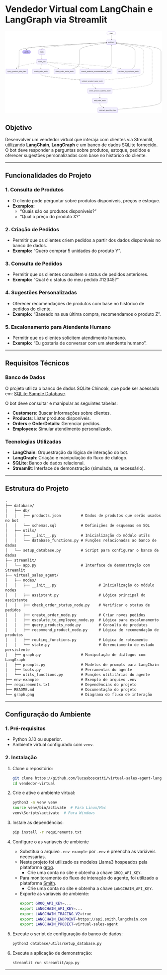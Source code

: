 # Vendedor Virtual com LangChain e LangGraph via Streamlit

![Fluxo de Interação do Vendedor Virtual](./graph.png "Fluxo de Interação do Vendedor Virtual")

## Objetivo

Desenvolver um vendedor virtual que interaja com clientes via Streamlit, utilizando **LangChain**, **LangGraph** e um banco de dados SQLite fornecido. O bot deve responder a perguntas sobre produtos, estoque, pedidos e oferecer sugestões personalizadas com base no histórico do cliente.

---

## Funcionalidades do Projeto

### 1. **Consulta de Produtos**
- O cliente pode perguntar sobre produtos disponíveis, preços e estoque.
- **Exemplos:**
  - “Quais são os produtos disponíveis?”
  - “Qual o preço do produto X?”

### 2. **Criação de Pedidos**
- Permitir que os clientes criem pedidos a partir dos dados disponíveis no banco de dados.
- **Exemplo:** “Quero comprar 5 unidades do produto Y”.

### 3. **Consulta de Pedidos**
- Permitir que os clientes consultem o status de pedidos anteriores.
- **Exemplo:** “Qual é o status do meu pedido #12345?”

### 4. **Sugestões Personalizadas**
- Oferecer recomendações de produtos com base no histórico de pedidos do cliente.
- **Exemplo:** “Baseado na sua última compra, recomendamos o produto Z”.

### 5. **Escalonamento para Atendente Humano**
- Permitir que os clientes solicitem atendimento humano.
- **Exemplo:** “Eu gostaria de conversar com um atendente humano”.

---

## Requisitos Técnicos

### **Banco de Dados**
O projeto utiliza o banco de dados SQLite Chinook, que pode ser acessado em: [SQLite Sample Database](https://www.sqlitetutorial.net/sqlite-sample-database/).

O bot deve consultar e manipular as seguintes tabelas:
- **Customers**: Buscar informações sobre clientes.
- **Products**: Listar produtos disponíveis.
- **Orders** e **OrderDetails**: Gerenciar pedidos.
- **Employees**: Simular atendimento personalizado.

### **Tecnologias Utilizadas**
- **LangChain**: Orquestração da lógica de interação do bot.
- **LangGraph**: Criação e manipulação do fluxo de diálogo.
- **SQLite**: Banco de dados relacional.
- **Streamlit**: Interface de demonstração (simulada, se necessário).

---

## Estrutura do Projeto

```plaintext
.
├── database/
│   ├── db/
│   │   ├── products.json         # Dados de produtos que serão usados no bot
│   │   └── schemas.sql           # Definições de esquemas em SQL
│   ├── utils/
│   │   ├── __init__.py           # Inicialização do módulo utils
│   │   └── database_functions.py # Funções relacionadas ao banco de dados
│   └── setup_database.py         # Script para configurar o banco de dados
├── streamlit/
│   └── app.py                    # Interface de demonstração com Streamlit
├── virtual_sales_agent/
│   ├── nodes/
│   │   ├── __init__.py                   # Inicialização do módulo nodes
│   │   ├── assistant.py                  # Lógica principal do assistente
│   │   ├── check_order_status_node.py    # Verificar o status de pedidos
│   │   ├── create_order_node.py          # Criar novos pedidos
│   │   ├── escalate_to_employee_node.py  # Lógica para escalonamento
│   │   ├── query_products_node.py        # Consulta de produtos
│   │   ├── recommend_product_node.py     # Lógica de recomendação de produtos
│   │   ├── routing_functions.py          # Lógica de roteamento
│   │   └── state.py                      # Gerenciamento de estado persistente
│   ├── graph.py                  # Manipulação de diálogos com LangGraph
│   ├── prompts.py                # Modelos de prompts para LangChain
│   ├── tools.py                  # Ferramentas do agente
│   └── utils_functions.py        # Funções utilitárias do agente
├── env-example                   # Exemplo de arquivo .env
├── requirements.txt              # Dependências do projeto
├── README.md                     # Documentação do projeto
└── graph.png                     # Diagrama do fluxo de interação
```

---

## Configuração do Ambiente

### **1. Pré-requisitos**
- Python 3.10 ou superior.
- Ambiente virtual configurado com `venv`.

### **2. Instalação**
1. Clone o repositório:
   ```bash
   git clone https://github.com/lucasboscatti/virtual-sales-agent-langgraph.git
   cd vendedor-virtual
   ```

2. Crie e ative o ambiente virtual:
   ```bash
   python3 -m venv venv
   source venv/bin/activate  # Para Linux/Mac
   venv\Scripts\activate  # Para Windows
   ```

3. Instale as dependências:
   ```bash
   pip install -r requirements.txt
   ```

4. Configure o as variáveis de ambiente
   - Substitua o arquivo `.env-example` por `.env` e preencha as variáveis necessárias.
   - Neste projeto foi utilizado os modelos Llama3 hospeados pela plataforma [groq](https://groq.com/).
        - Crie uma conta no site e obtenha a chave `GROQ_API_KEY`.
   - Para monitoramento do fluxo de interação do agente, foi utilizado a plataforma [Smith](https://smith.langchain.com/).
        - Crie uma conta no site e obtenha a chave `LANGCHAIN_API_KEY`.
   - Exporte as variáveis de ambiente:
        ```bash
        export GROQ_API_KEY=...
        export LANGCHAIN_API_KEY=...
        export LANGCHAIN_TRACING_V2=true
        export LANGCHAIN_ENDPOINT=https://api.smith.langchain.com
        export LANGCHAIN_PROJECT=virtual-sales-agent
        ```

5. Execute o script de configuração do banco de dados:
    ```bash
    python3 database/utils/setup_database.py
    ```

5. Execute a aplicação de demonstração:
   ```bash
   streamlit run streamlit/app.py
   ```

---